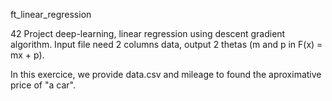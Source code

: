 ft_linear_regression

42 Project deep-learning, linear regression using descent gradient algorithm.
Input file need 2 columns data, output 2 thetas (m and p in F(x) = mx + p).

In this exercice, we provide data.csv and mileage to found the aproximative price of "a car".
